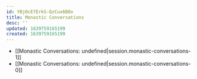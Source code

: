 ```yaml
---
id: YBj0cEfErkS-QzCux6B8x
title: Monastic Conversations
desc: ''
updated: 1639759165199
created: 1639759165199
---
```


- [[Monastic Conversations: undefined|session.monastic-conversations-1]]
- [[Monastic Conversations: undefined|session.monastic-conversations-0]]
